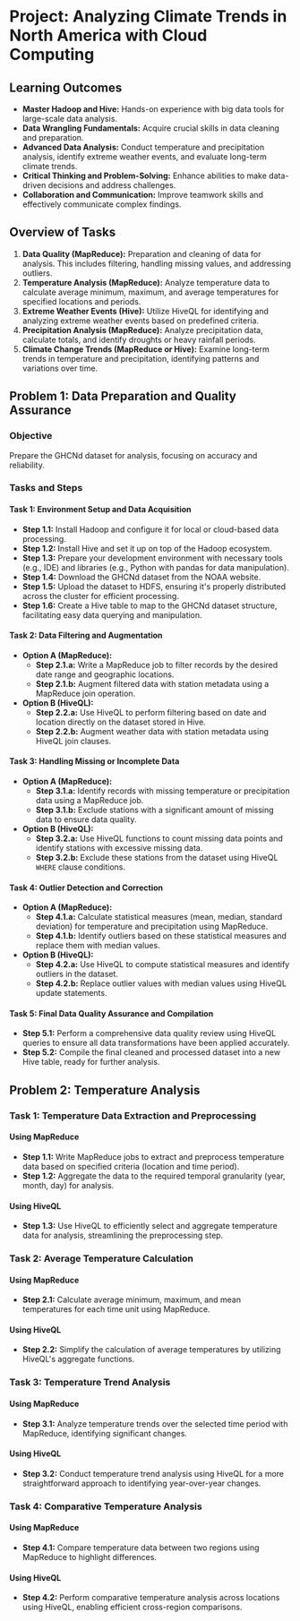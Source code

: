 # Project: Analyzing Climate Trends in North America with Cloud Computing

## Learning Outcomes

- **Master Hadoop and Hive:** Hands-on experience with big data tools for large-scale data analysis.
- **Data Wrangling Fundamentals:** Acquire crucial skills in data cleaning and preparation.
- **Advanced Data Analysis:** Conduct temperature and precipitation analysis, identify extreme weather events, and evaluate long-term climate trends.
- **Critical Thinking and Problem-Solving:** Enhance abilities to make data-driven decisions and address challenges.
- **Collaboration and Communication:** Improve teamwork skills and effectively communicate complex findings.

## Overview of Tasks

1. **Data Quality (MapReduce):** Preparation and cleaning of data for analysis. This includes filtering, handling missing values, and addressing outliers.
2. **Temperature Analysis (MapReduce):** Analyze temperature data to calculate average minimum, maximum, and average temperatures for specified locations and periods.
3. **Extreme Weather Events (Hive):** Utilize HiveQL for identifying and analyzing extreme weather events based on predefined criteria.
4. **Precipitation Analysis (MapReduce):** Analyze precipitation data, calculate totals, and identify droughts or heavy rainfall periods.
5. **Climate Change Trends (MapReduce or Hive):** Examine long-term trends in temperature and precipitation, identifying patterns and variations over time.

## Problem 1: Data Preparation and Quality Assurance

### Objective
Prepare the GHCNd dataset for analysis, focusing on accuracy and reliability.

### Tasks and Steps

#### Task 1: Environment Setup and Data Acquisition

- **Step 1.1:** Install Hadoop and configure it for local or cloud-based data processing.
- **Step 1.2:** Install Hive and set it up on top of the Hadoop ecosystem.
- **Step 1.3:** Prepare your development environment with necessary tools (e.g., IDE) and libraries (e.g., Python with pandas for data manipulation).
- **Step 1.4:** Download the GHCNd dataset from the NOAA website.
- **Step 1.5:** Upload the dataset to HDFS, ensuring it's properly distributed across the cluster for efficient processing.
- **Step 1.6:** Create a Hive table to map to the GHCNd dataset structure, facilitating easy data querying and manipulation.

#### Task 2: Data Filtering and Augmentation

- **Option A (MapReduce):**
    - **Step 2.1.a:** Write a MapReduce job to filter records by the desired date range and geographic locations.
    - **Step 2.1.b:** Augment filtered data with station metadata using a MapReduce join operation.
- **Option B (HiveQL):**
    - **Step 2.2.a:** Use HiveQL to perform filtering based on date and location directly on the dataset stored in Hive.
    - **Step 2.2.b:** Augment weather data with station metadata using HiveQL join clauses.

#### Task 3: Handling Missing or Incomplete Data

- **Option A (MapReduce):**
    - **Step 3.1.a:** Identify records with missing temperature or precipitation data using a MapReduce job.
    - **Step 3.1.b:** Exclude stations with a significant amount of missing data to ensure data quality.
- **Option B (HiveQL):**
    - **Step 3.2.a:** Use HiveQL functions to count missing data points and identify stations with excessive missing data.
    - **Step 3.2.b:** Exclude these stations from the dataset using HiveQL `WHERE` clause conditions.

#### Task 4: Outlier Detection and Correction

- **Option A (MapReduce):**
    - **Step 4.1.a:** Calculate statistical measures (mean, median, standard deviation) for temperature and precipitation using MapReduce.
    - **Step 4.1.b:** Identify outliers based on these statistical measures and replace them with median values.
- **Option B (HiveQL):**
    - **Step 4.2.a:** Use HiveQL to compute statistical measures and identify outliers in the dataset.
    - **Step 4.2.b:** Replace outlier values with median values using HiveQL update statements.

#### Task 5: Final Data Quality Assurance and Compilation

- **Step 5.1:** Perform a comprehensive data quality review using HiveQL queries to ensure all data transformations have been applied accurately.
- **Step 5.2:** Compile the final cleaned and processed dataset into a new Hive table, ready for further analysis.

## Problem 2: Temperature Analysis

### Task 1: Temperature Data Extraction and Preprocessing

#### Using MapReduce
- **Step 1.1:** Write MapReduce jobs to extract and preprocess temperature data based on specified criteria (location and time period).
- **Step 1.2:** Aggregate the data to the required temporal granularity (year, month, day) for analysis.

#### Using HiveQL
- **Step 1.3:** Use HiveQL to efficiently select and aggregate temperature data for analysis, streamlining the preprocessing step.

### Task 2: Average Temperature Calculation

#### Using MapReduce
- **Step 2.1:** Calculate average minimum, maximum, and mean temperatures for each time unit using MapReduce.

#### Using HiveQL
- **Step 2.2:** Simplify the calculation of average temperatures by utilizing HiveQL's aggregate functions.

### Task 3: Temperature Trend Analysis

#### Using MapReduce
- **Step 3.1:** Analyze temperature trends over the selected time period with MapReduce, identifying significant changes.

#### Using HiveQL
- **Step 3.2:** Conduct temperature trend analysis using HiveQL for a more straightforward approach to identifying year-over-year changes.

### Task 4: Comparative Temperature Analysis

#### Using MapReduce
- **Step 4.1:** Compare temperature data between two regions using MapReduce to highlight differences.

#### Using HiveQL
- **Step 4.2:** Perform comparative temperature analysis across locations using HiveQL, enabling efficient cross-region comparisons.
